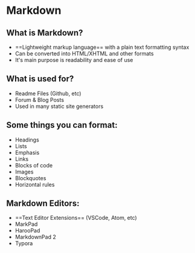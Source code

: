 # Markdown

## What is Markdown?

- ==Lightweight markup language== with a plain text formatting syntax
- Can be converted into HTML/XHTML and other formats
- It's main purpose is readability and ease of use

## What is used for?

- Readme Files (Github, etc)
- Forum & Blog Posts
- Used in many static site generators

## Some things you can format:

- Headings
- Lists
- Emphasis
- Links
- Blocks of code
- Images
- Blockquotes
- Horizontal rules

## Markdown Editors:

- ==Text Editor Extensions== (VSCode, Atom, etc)
- MarkPad
- HarooPad
- MarkdownPad 2
- Typora
